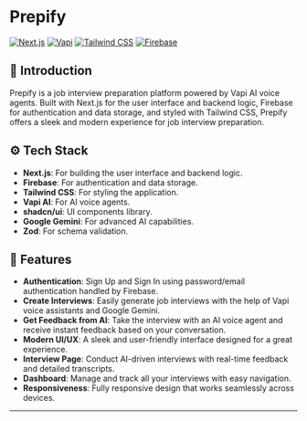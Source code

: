 # Prepify

[![Next.js](https://img.shields.io/badge/-Next.JS-black?style=for-the-badge&logoColor=white&logo=nextdotjs&color=black)](https://nextjs.org/)
[![Vapi](https://img.shields.io/badge/-Vapi-white?style=for-the-badge&color=5dfeca)](https://vapi.ai/)
[![Tailwind CSS](https://img.shields.io/badge/-Tailwind_CSS-black?style=for-the-badge&logoColor=white&logo=tailwindcss&color=06B6D4)](https://tailwindcss.com/)
[![Firebase](https://img.shields.io/badge/-Firebase-black?style=for-the-badge&logoColor=white&logo=firebase&color=DD2C00)](https://firebase.google.com/)

## 🤖 Introduction

Prepify is a job interview preparation platform powered by Vapi AI voice agents. Built with Next.js for the user interface and backend logic, Firebase for authentication and data storage, and styled with Tailwind CSS, Prepify offers a sleek and modern experience for job interview preparation.

## ⚙️ Tech Stack

- **Next.js**: For building the user interface and backend logic.
- **Firebase**: For authentication and data storage.
- **Tailwind CSS**: For styling the application.
- **Vapi AI**: For AI voice agents.
- **shadcn/ui**: UI components library.
- **Google Gemini**: For advanced AI capabilities.
- **Zod**: For schema validation.

## 🔋 Features

- **Authentication**: Sign Up and Sign In using password/email authentication handled by Firebase.
- **Create Interviews**: Easily generate job interviews with the help of Vapi voice assistants and Google Gemini.
- **Get Feedback from AI**: Take the interview with an AI voice agent and receive instant feedback based on your conversation.
- **Modern UI/UX**: A sleek and user-friendly interface designed for a great experience.
- **Interview Page**: Conduct AI-driven interviews with real-time feedback and detailed transcripts.
- **Dashboard**: Manage and track all your interviews with easy navigation.
- **Responsiveness**: Fully responsive design that works seamlessly across devices.

---
